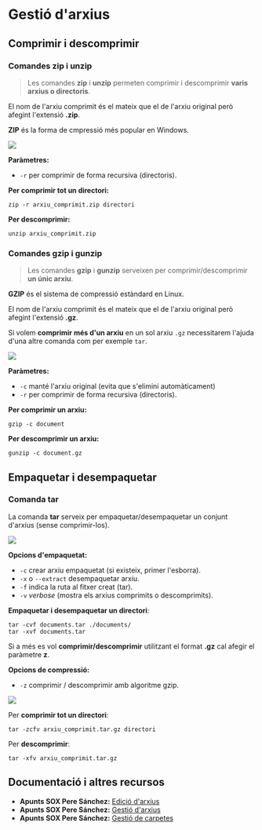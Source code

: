 # Gestió d'arxius

## Comprimir i descomprimir

### Comandes zip i unzip

> Les comandes **zip** i **unzip** permeten comprimir i descomprimir **varis arxius o directoris**.

El nom de l'arxiu comprimit és el mateix que el de l'arxiu original però afegint l'extensió **.zip**.

**ZIP** és la forma de cmpressió més popular en Windows.

![](https://github.com/ldediegom/gitbook-sox/tree/da301902aefdc6f0c12f6016f9e43f8cf24607bf/.gitbook/assets/uf2-zip.png)

**Paràmetres:**

* `-r` per comprimir de forma recursiva \(directoris\).

**Per comprimir tot un directori:**

`zip -r arxiu_comprimit.zip directori`

**Per descomprimir:**

`unzip arxiu_comprimit.zip`

### Comandes gzip i gunzip

> Les comandes **gzip** i **gunzip** serveixen per comprimir/descomprimir **un únic arxiu**.

**GZIP** és el sistema de compressió estàndard en Linux.

El nom de l'arxiu comprimit és el mateix que el de l'arxiu original però afegint l'extensió **.gz**.

Si volem **comprimir més d'un arxiu** en un sol arxiu `.gz` necessitarem l'ajuda d'una altre comanda com per exemple `tar`.

![](https://github.com/ldediegom/gitbook-sox/tree/da301902aefdc6f0c12f6016f9e43f8cf24607bf/.gitbook/assets/uf2-gzip.png)

**Paràmetres:**

* `-c` manté l'arxiu original \(evita que s'elimini automàticament\)
* `-r` per comprimir de forma recursiva \(directoris\).

**Per comprimir un arxiu:**

`gzip -c document`

**Per descomprimir un arxiu:**

`gunzip -c document.gz`

## Empaquetar i desempaquetar

### Comanda tar

La comanda **tar** serveix per empaquetar/desempaquetar un conjunt d'arxius \(sense comprimir-los\).

![](https://github.com/ldediegom/gitbook-sox/tree/da301902aefdc6f0c12f6016f9e43f8cf24607bf/.gitbook/assets/uf2-tar.png)

**Opcions d'empaquetat:**

* `-c` crear arxiu empaquetat \(si existeix, primer l'esborra\).
* `-x` o `--extract` desempaquetar arxiu.
* `-f` indica la ruta al fitxer creat \(tar\).
* `-v` _verbose_ \(mostra els arxius comprimits o descomprimits\).

**Empaquetar i desempaquetar un directori**:

```text
tar -cvf documents.tar ./documents/
tar -xvf documents.tar
```

Si a més es vol **comprimir/descomprimir** utilitzant el format **.gz** cal afegir el paràmetre **z**.

**Opcions de compressió:**

* `-z` comprimir / descomprimir amb algoritme gzip.

![](https://github.com/ldediegom/gitbook-sox/tree/da301902aefdc6f0c12f6016f9e43f8cf24607bf/.gitbook/assets/uf2-tar2.png)

Per **comprimir tot un directori**:

`tar -zcfv arxiu_comprimit.tar.gz directori`

Per **descomprimir**:

`tar -xfv arxiu_comprimit.tar.gz`

## Documentació i altres recursos

* **Apunts SOX Pere Sánchez:** [Edició d'arxius](http://moodlecf.sapalomera.cat/apunts/smx/sox/index.html?ref=2221)
* **Apunts SOX Pere Sánchez:** [Gestió d'arxius](http://moodlecf.sapalomera.cat/apunts/smx/sox/index.html?ref=2222)
* **Apunts SOX Pere Sánchez:** [Gestió de carpetes](http://moodlecf.sapalomera.cat/apunts/smx/sox/index.html?ref=2223)

